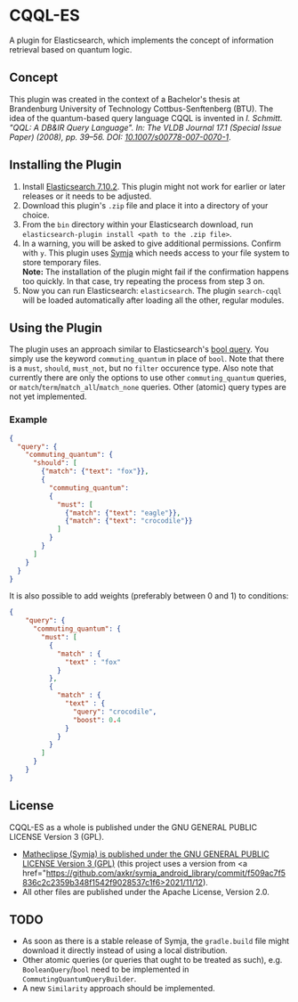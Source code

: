 # CQQL-ES
A plugin for Elasticsearch, which implements the concept of information retrieval based on quantum logic.

## Concept
This plugin was created in the context of a Bachelor's thesis at Brandenburg University of Technology Cottbus-Senftenberg (BTU). The idea of the quantum-based query language CQQL is invented in <i>I. Schmitt. "QQL: A DB&IR Query Language". In: The VLDB Journal 17.1 (Special Issue Paper) (2008), pp. 39–56. DOI: <a href="https://doi.org/10.1007/s00778-007-0070-1">10.1007/s00778-007-0070-1</a></i>. 

## Installing the Plugin
1. Install <a href="https://www.elastic.co/de/downloads/past-releases/elasticsearch-7-10-2">Elasticsearch 7.10.2</a>. This plugin might not work for earlier or later releases or it needs to be adjusted.
2. Download this plugin's ```.zip``` file and place it into a directory of your choice.
3. From the ```bin``` directory within your Elasticsearch download, run ```elasticsearch-plugin install <path to the .zip file>```. 
4. In a warning, you will be asked to give additional permissions. Confirm with ```y```. This plugin uses <a href="https://github.com/axkr/symja_android_library">Symja</a> which needs access to your file system to store temporary files. <br /><b>Note:</b> The installation of the plugin might fail if the confirmation happens too quickly. In that case, try repeating the process from step 3 on.
5. Now you can run Elasticsearch: ```elasticsearch```. The plugin ```search-cqql``` will be loaded automatically after loading all the other, regular modules.

## Using the Plugin
The plugin uses an approach similar to Elasticsearch's <a href="https://www.elastic.co/guide/en/elasticsearch/reference/7.10/query-dsl-bool-query.html">bool query</a>. You simply use the keyword ```commuting_quantum``` in place of ```bool```. Note that there is a ```must```, ```should```, ```must_not```, but no ```filter``` occurence type. Also note that currently there are only the options to use other ```commuting_quantum``` queries, or ```match```/```term```/```match_all```/```match_none``` queries. Other (atomic) query types are not yet implemented.

### Example
```json
{
  "query": {
    "commuting_quantum": {
      "should": [
        {"match": {"text": "fox"}},
        {
          "commuting_quantum":
          {
            "must": [
              {"match": {"text": "eagle"}},
              {"match": {"text": "crocodile"}}
            ]
          }
        }
      ]
    }
  }
}
```

It is also possible to add weights (preferably between 0 and 1) to conditions:

```json
{
    "query": {
      "commuting_quantum": {
        "must": [
          {
            "match" : {
              "text" : "fox"
            }
          },
          {
            "match" : {
              "text" : {
                "query": "crocodile",
                "boost": 0.4
              }
            }
          }
        ]
      }
    }
}
```

## License
CQQL-ES as a whole is published under the GNU GENERAL PUBLIC LICENSE Version 3 (GPL).
* <a href="https://github.com/axkr/symja_android_library#license">Matheclipse (Symja) is published under the GNU GENERAL PUBLIC LICENSE Version 3 (GPL)</a> (this project uses a version from <a href="https://github.com/axkr/symja_android_library/commit/f509ac7f5836c2c2359b348f1542f9028537c1f6>2021/11/12</a>).
* All other files are published under the Apache License, Version 2.0.

## TODO
* As soon as there is a stable release of Symja, the `gradle.build` file might download it directly instead of using a local distribution.
* Other atomic queries (or queries that ought to be treated as such), e.g. `BooleanQuery`/`bool` need to be implemented in `CommutingQuantumQueryBuilder`.
* A new `Similarity` approach should be implemented.
